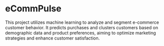 # eCommPulse
This project utilizes machine learning to analyze and segment e-commerce customer behavior. It predicts purchases and clusters customers based on demographic data and product preferences, aiming to optimize marketing strategies and enhance customer satisfaction.
